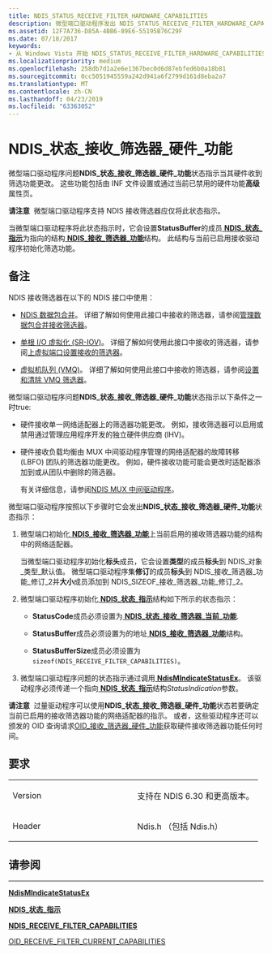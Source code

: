 ```yaml
---
title: NDIS_STATUS_RECEIVE_FILTER_HARDWARE_CAPABILITIES
description: 微型端口驱动程序发出 NDIS_STATUS_RECEIVE_FILTER_HARDWARE_CAPABILITIES 状态指示当其硬件收到筛选功能更改。
ms.assetid: 12F7A736-D85A-4BB6-89E6-55195B76C29F
ms.date: 07/18/2017
keywords:
- 从 Windows Vista 开始 NDIS_STATUS_RECEIVE_FILTER_HARDWARE_CAPABILITIES 网络驱动程序
ms.localizationpriority: medium
ms.openlocfilehash: 258db7d1a2e6e1367bec0d6d87ebfed6b0a18b81
ms.sourcegitcommit: 0cc5051945559a242d941a6f2799d161d8eba2a7
ms.translationtype: MT
ms.contentlocale: zh-CN
ms.lasthandoff: 04/23/2019
ms.locfileid: "63363052"
---
```

# <a name="ndisstatusreceivefilterhardwarecapabilities"></a>NDIS\_状态\_接收\_筛选器\_硬件\_功能


微型端口驱动程序问题**NDIS\_状态\_接收\_筛选器\_硬件\_功能**状态指示当其硬件收到筛选功能更改。 这些功能包括由 INF 文件设置或通过当前已禁用的硬件功能**高级**属性页。

**请注意**  微型端口驱动程序支持 NDIS 接收筛选器应仅将此状态指示。

 

当微型端口驱动程序将此状态指示时，它会设置**StatusBuffer**的成员[ **NDIS\_状态\_指示**](https://msdn.microsoft.com/library/windows/hardware/ff567373)为指向的结构[ **NDIS\_接收\_筛选器\_功能**](https://msdn.microsoft.com/library/windows/hardware/ff566864)结构。 此结构与当前已启用接收驱动程序初始化筛选功能。

<a name="remarks"></a>备注
-------

NDIS 接收筛选器在以下的 NDIS 接口中使用：

-   [NDIS 数据包合并](https://msdn.microsoft.com/library/windows/hardware/hh451601)。 详细了解如何使用此接口中接收的筛选器，请参阅[管理数据包合并接收筛选器](https://msdn.microsoft.com/library/windows/hardware/hh464026)。

-   [单根 I/O 虚拟化 (SR-IOV)](https://msdn.microsoft.com/library/windows/hardware/hh440235)。 详细了解如何使用此接口中接收的筛选器，请参阅[上虚拟端口设置接收的筛选器](https://msdn.microsoft.com/library/windows/hardware/hh440224)。

-   [虚拟机队列 (VMQ)](https://msdn.microsoft.com/library/windows/hardware/ff571035)。 详细了解如何使用此接口中接收的筛选器，请参阅[设置和清除 VMQ 筛选器](https://msdn.microsoft.com/library/windows/hardware/ff570780)。

微型端口驱动程序问题**NDIS\_状态\_接收\_筛选器\_硬件\_功能**状态指示以下条件之一时true:

-   硬件接收单一网络适配器上的筛选器功能更改。 例如，接收筛选器可以启用或禁用通过管理应用程序开发的独立硬件供应商 (IHV)。

-   硬件接收负载均衡由 MUX 中间驱动程序管理的网络适配器的故障转移 (LBFO) 团队的筛选器功能更改。 例如，硬件接收功能可能会更改时适配器添加到或从团队中删除的筛选器。

    有关详细信息，请参阅[NDIS MUX 中间驱动程序](https://msdn.microsoft.com/library/windows/hardware/ff566498)。

微型端口驱动程序按照以下步骤时它会发出**NDIS\_状态\_接收\_筛选器\_硬件\_功能**状态指示：

1.  微型端口初始化[ **NDIS\_接收\_筛选器\_功能**](https://msdn.microsoft.com/library/windows/hardware/ff566864)上当前启用的接收筛选器功能的结构中的网络适配器。

    当微型端口驱动程序初始化**标头**成员，它会设置**类型**的成员**标头**到 NDIS\_对象\_类型\_默认值。 微型端口驱动程序集**修订**的成员**标头**到 NDIS\_接收\_筛选器\_功能\_修订\_2并**大小**成员添加到 NDIS\_SIZEOF\_接收\_筛选器\_功能\_修订\_2。

2.  微型端口驱动程序初始化[ **NDIS\_状态\_指示**](https://msdn.microsoft.com/library/windows/hardware/ff567373)结构如下所示的状态指示：

    -   **StatusCode**成员必须设置为[ **NDIS\_状态\_接收\_筛选器\_当前\_功能**](ndis-status-receive-filter-current-capabilities.md).

    -   **StatusBuffer**成员必须设置为的地址[ **NDIS\_接收\_筛选器\_功能**](https://msdn.microsoft.com/library/windows/hardware/ff566864)结构。

    -   **StatusBufferSize**成员必须设置为`sizeof(NDIS_RECEIVE_FILTER_CAPABILITIES)`。

3.  微型端口驱动程序问题的状态指示通过调用[ **NdisMIndicateStatusEx**](https://msdn.microsoft.com/library/windows/hardware/ff563600)。 该驱动程序必须传递一个指向[ **NDIS\_状态\_指示**](https://msdn.microsoft.com/library/windows/hardware/ff567373)结构*StatusIndication*参数。

**请注意**  过量驱动程序可以使用**NDIS\_状态\_接收\_筛选器\_硬件\_功能**状态若要确定当前已启用的接收筛选器功能的网络适配器的指示。 或者，这些驱动程序还可以颁发的 OID 查询请求[OID\_接收\_筛选器\_硬件\_功能](https://msdn.microsoft.com/library/windows/hardware/ff569791)获取硬件接收筛选器功能任何时间。

 

<a name="requirements"></a>要求
------------

<table>
<colgroup>
<col width="50%" />
<col width="50%" />
</colgroup>
<tbody>
<tr class="odd">
<td><p>Version</p></td>
<td><p>支持在 NDIS 6.30 和更高版本。</p></td>
</tr>
<tr class="even">
<td><p>Header</p></td>
<td>Ndis.h （包括 Ndis.h）</td>
</tr>
</tbody>
</table>

## <a name="see-also"></a>请参阅


****
[**NdisMIndicateStatusEx**](https://msdn.microsoft.com/library/windows/hardware/ff563600)

[**NDIS\_状态\_指示**](https://msdn.microsoft.com/library/windows/hardware/ff567373)

[**NDIS\_RECEIVE\_FILTER\_CAPABILITIES**](https://msdn.microsoft.com/library/windows/hardware/ff566864)

[OID\_RECEIVE\_FILTER\_CURRENT\_CAPABILITIES](https://msdn.microsoft.com/library/windows/hardware/ff569786)

 

 




